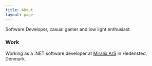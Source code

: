 ```yaml
---
title: About
layout: page
---
```

Software Developer, casual gamer and low light enthusiast.

### Work
Working as a .NET software developer at [Miralix A/S](http://miralix.com) in Hedensted, Denmark.
